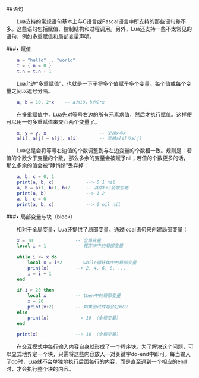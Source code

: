 ##语句

&emsp;&emsp;Lua支持的常规语句基本上与C语言或Pascal语言中所支持的那些语句差不多。这些语句包括赋值、控制结构和过程调用。另外，Lua还支持一些不太常见的语句，例如多重赋值和局部变量声明。

###• 赋值

```lua
    a = "hello" .. "world"
    t = { n = 0 }
    t.n = t.n + 1
```

&emsp;&emsp;Lua允许“多重赋值”，也就是一下子将多个值赋予多个变量。每个值或每个变量之间以逗号分隔。

```lua
    a, b = 10, 2*x    -- a为10，b为2*x
```

&emsp;&emsp;在多重赋值中，Lua先对等号右边的所有元素求值，然后才执行赋值。这样便可以用一句多重赋值来交互两个变量了。

```lua
    x, y = y, x                    -- 交换x与x
    a[i], a[j] = a[j], a[i]        -- 交换a[i]与a[j]
```

&emsp;&emsp;Lua总是会将等号右边值的个数调整到与左边变量的个数相一致。规则是：若值的个数少于变量的个数，那么多余的变量会被赋予nil；若值的个数更多的话，那么多余的值会被“静悄悄”丢弃掉：

```lua
    a, b, c = 0, 1
    print(a, b, c)            --> 0 1 nil
    a, b = a+1, b+1, b+2      -- 其中b+2会被忽略
    print(a, b)               --> 1 2
    a, b, c = 0
    print(a, b, c)            --> 0 nil nil

```


###• 局部变量与块（block）

&emsp;&emsp;相对于全局变量，Lua还提供了局部变量。通过local语句来创建局部变量：

```lua
    x = 10                -- 全局变量
    local i = 1           -- 程序块中的局部变量
    
    while i <= x do
        local x = i*2     -- while循环体中的局部变量
        print(x)          --> 2, 4, 6, 8, ...
        i = i + 1
    end
    
    if i > 20 then
        local x           -- then中的局部变量
        x = 20
        print(x+2)        -- 如果测试成功会打印22
    else
        print(x)          --> 10 （全局变量）
    end
    
    print(x)              --> 10 （全局变量）
```

&emsp;&emsp;在交互模式中每行输入内容自身就形成了一个程序块。为了解决这个问题，可以显式地界定一个块，只需将这些内容放入一对关键字do-end中即可。每当输入了do时，Lua就不会单独地执行后面每行的内容，而是直至遇到一个相应的end时，才会执行整个块的内容。